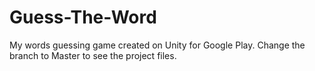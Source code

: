 # Guess-The-Word
My words guessing game created on Unity for Google Play.
Change the branch to Master to see the project files.
